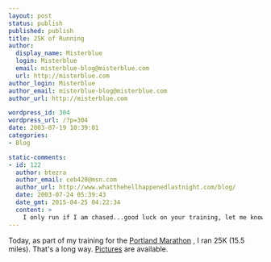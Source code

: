 ```yaml
---
layout: post
status: publish
published: publish
title: 25K of Running
author:
  display_name: Misterblue
  login: Misterblue
  email: misterblue-blog@misterblue.com
  url: http://misterblue.com
author_login: Misterblue
author_email: misterblue-blog@misterblue.com
author_url: http://misterblue.com

wordpress_id: 304
wordpress_url: /?p=304
date: 2003-07-19 10:39:01
categories:
- Blog

static-comments:
- id: 122
  author: btezra
  author_email: ceb420@msn.com
  author_url: http://www.whatthehellhappenedlastnight.com/blog/
  date: 2003-07-24 05:39:43
  date_gmt: 2015-04-25 04:22:34
  content: >
    I only run if I am chased...good luck on your training, let me know if you need someone to chase ya
---
```

<p>
Today, as part of my training for the
<a href="http://www.portlandmarathon.org/">Portland Marathon</a>
, I ran 25K (15.5 miles).
That's a long way.
<a href="http://pics.misterblue.com/20030719-Training/">Pictures</a>
are available.
</p>
